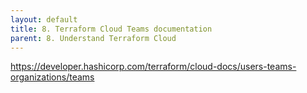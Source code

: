```yaml
---
layout: default
title: 8. Terraform Cloud Teams documentation
parent: 8. Understand Terraform Cloud
---
```


https://developer.hashicorp.com/terraform/cloud-docs/users-teams-organizations/teams